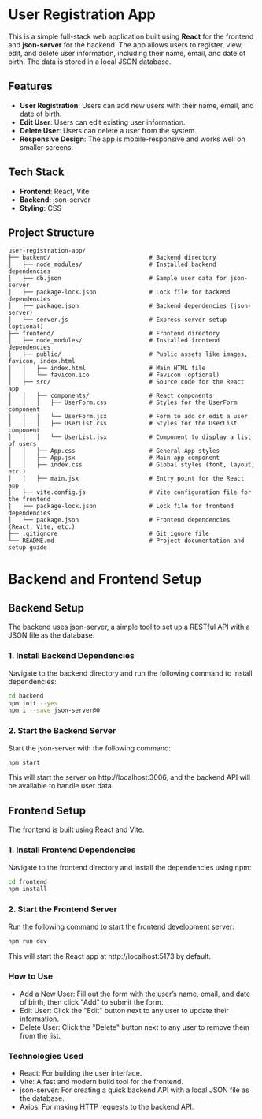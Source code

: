 # User Registration App

This is a simple full-stack web application built using **React** for the frontend and **json-server** for the backend. The app allows users to register, view, edit, and delete user information, including their name, email, and date of birth. The data is stored in a local JSON database.

## Features

- **User Registration**: Users can add new users with their name, email, and date of birth.
- **Edit User**: Users can edit existing user information.
- **Delete User**: Users can delete a user from the system.
- **Responsive Design**: The app is mobile-responsive and works well on smaller screens.

## Tech Stack

- **Frontend**: React, Vite
- **Backend**: json-server
- **Styling**: CSS

## Project Structure

```plaintext
user-registration-app/
├── backend/                            # Backend directory
│   ├── node_modules/                   # Installed backend dependencies
│   ├── db.json                         # Sample user data for json-server
│   ├── package-lock.json               # Lock file for backend dependencies
│   ├── package.json                    # Backend dependencies (json-server)
│   └── server.js                       # Express server setup (optional)
├── frontend/                           # Frontend directory
│   ├── node_modules/                   # Installed frontend dependencies
│   ├── public/                         # Public assets like images, favicon, index.html
│   │   ├── index.html                  # Main HTML file
│   │   └── favicon.ico                 # Favicon (optional)
│   ├── src/                            # Source code for the React app
│   │   ├── components/                 # React components
│   │   │   ├── UserForm.css            # Styles for the UserForm component
│   │   │   └── UserForm.jsx            # Form to add or edit a user
│   │   │   ├── UserList.css            # Styles for the UserList component
│   │   │   └── UserList.jsx            # Component to display a list of users
│   │   ├── App.css                     # General App styles
│   │   ├── App.jsx                     # Main app component
│   │   ├── index.css                   # Global styles (font, layout, etc.)
│   │   ├── main.jsx                    # Entry point for the React app
│   ├── vite.config.js                  # Vite configuration file for the frontend
│   ├── package-lock.json               # Lock file for frontend dependencies
│   └── package.json                    # Frontend dependencies (React, Vite, etc.)
├── .gitignore                          # Git ignore file
└── README.md                           # Project documentation and setup guide
```

# Backend and Frontend Setup

## Backend Setup
The backend uses json-server, a simple tool to set up a RESTful API with a JSON file as the database.

### 1. Install Backend Dependencies
Navigate to the backend directory and run the following command to install dependencies:

```bash
cd backend
npm init --yes
npm i --save json-server@0   
```
### 2. Start the Backend Server
Start the json-server with the following command:
```bash
npm start
```
This will start the server on http://localhost:3006, and the backend API will be available to handle user data.

## Frontend Setup
The frontend is built using React and Vite.

### 1. Install Frontend Dependencies
Navigate to the frontend directory and install the dependencies using npm:
```bash
cd frontend
npm install
```

### 2. Start the Frontend Server
Run the following command to start the frontend development server:
```bash
npm run dev
```
This will start the React app at http://localhost:5173 by default.

### How to Use
- Add a New User: Fill out the form with the user’s name, email, and date of birth, then click "Add" to submit the form.
- Edit User: Click the "Edit" button next to any user to update their information.
- Delete User: Click the "Delete" button next to any user to remove them from the list.

### Technologies Used
- React: For building the user interface.
- Vite: A fast and modern build tool for the frontend.
- json-server: For creating a quick backend API with a local JSON file as the database.
- Axios: For making HTTP requests to the backend API.
